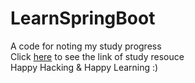 # LearnSpringBoot
A code for noting my study progress \
Click [here](https://www.udemy.com/course/spring-web-services-tutorial/?utm_source=adwords&utm_medium=udemyads&utm_campaign=LongTail-New_la.EN_cc.ROWMTA-B&utm_content=deal4584&utm_term=_._ag_98771201205_._ad_533999956744_._kw__._de_c_._dm__._pl__._ti_dsa-1007766171312_._li_9065276_._pd__._&matchtype=&gclid=Cj0KCQjwt_qgBhDFARIsABcDjOepeaWVtIs_TXCgyIjghlzRIuUjBBZ0DfeuzYjBvvvSOQILclsURkoaAvbbEALw_wcB) to see the link of study resouce \
Happy Hacking & Happy Learning :)